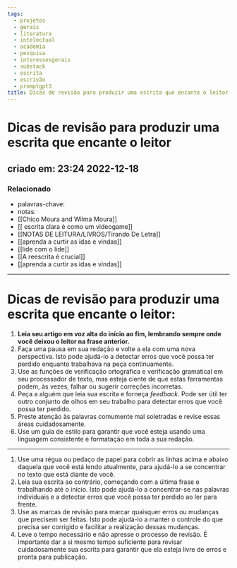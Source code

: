 ```yaml
---
tags:
  - projetos
  - gerais
  - literatura
  - intelectual
  - academia
  - pesquisa
  - interessesgerais
  - substack
  - escrita
  - escrivão
  - promptgpt3
title: Dicas de revisão para produzir uma escrita que encante o leitor
---
```


# Dicas de revisão para produzir uma escrita que encante o leitor

## criado em: 23:24 2022-12-18

### Relacionado

- palavras-chave: 
- notas: 
- [[Chico Moura and Wilma Moura]]
- [[ escrita clara é como um videogame]]
- [[NOTAS DE LEITURA/LIVROS/Tirando De Letra]]
- [[aprenda a curtir as idas e vindas]]
- [[lide com o lide]]
- [[A reescrita é crucial]]
- [[aprenda a curtir as idas e vindas]]
---

# Dicas de revisão para produzir uma escrita que encante o leitor: 

1. **Leia seu artigo em voz alta do início ao fim, lembrando sempre onde você deixou o leitor na frase anterior.**
2. Faça uma pausa em sua redação e volte a ela com uma nova perspectiva. Isto pode ajudá-lo a detectar erros que você possa ter perdido enquanto trabalhava na peça continuamente.
3. Use as funções de verificação ortográfica e verificação gramatical em seu processador de texto, mas esteja ciente de que estas ferramentas podem, às vezes, falhar ou sugerir correções incorretas.
4. Peça a alguém que leia sua escrita e forneça *feedback*. Pode ser útil ter outro conjunto de olhos em seu trabalho para detectar erros que você possa ter perdido.
5. Preste atenção às palavras comumente mal soletradas e revise essas áreas cuidadosamente.
6. Use um guia de estilo para garantir que você esteja usando uma linguagem consistente e formatação em toda a sua redação.
---
1. Use uma régua ou pedaço de papel para cobrir as linhas acima e abaixo daquela que você está lendo atualmente, para ajudá-lo a se concentrar no texto que está diante de você.
2. Leia sua escrita ao contrário, começando com a última frase e trabalhando até o início. Isto pode ajudá-lo a concentrar-se nas palavras individuais e a detectar erros que você possa ter perdido ao ler para frente.
3. Use as marcas de revisão para marcar quaisquer erros ou mudanças que precisem ser feitas. Isto pode ajudá-lo a manter o controle do que precisa ser corrigido e facilitar a realização dessas mudanças.
4. Leve o tempo necessário e não apresse o processo de revisão. É importante dar a si mesmo tempo suficiente para revisar cuidadosamente sua escrita para garantir que ela esteja livre de erros e pronta para publicação.
